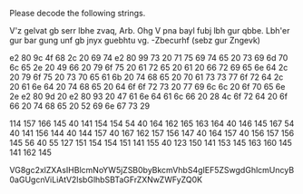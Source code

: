 Please decode the following strings.

V'z gelvat gb serr lbhe zvaq, Arb. Ohg V pna bayl fubj lbh gur qbbe. Lbh'er gur bar gung unf gb jnyx guebhtu vg. -Zbecurhf (sebz gur Zngevk)

e2 80 9c 4f 68 2c 20 69 74 e2 80 99 73 20 71 75 69 74 65 20 73 69 6d 70 6c 65 2e 20 49 66 20 79 6f 75 20 61 72 65 20 61 20 66 72 69 65 6e 64 2c 20 79 6f 75 20 73 70 65 61 6b 20 74 68 65 20 70 61 73 73 77 6f 72 64 2c 20 61 6e 64 20 74 68 65 20 64 6f 6f 72 73 20 77 69 6c 6c 20 6f 70 65 6e 2e e2 80 9d 20 e2 80 93 20 47 61 6e 64 61 6c 66 20 28 4c 6f 72 64 20 6f 66 20 74 68 65 20 52 69 6e 67 73 29

114 157 166 145 40 141 154 154 54 40 164 162 165 163 164 40 146 145 167 54 40 141 156 144 40 144 157 40 167 162 157 156 147 40 164 157 40 156 157 156 145 56 40 55 127 151 154 154 151 141 155 40 123 150 141 153 145 163 160 145 141 162 145

VG8gc2xlZXAsIHBlcmNoYW5jZSB0byBkcmVhbS4gIEF5ZSwgdGhlcmUncyB0aGUgcnViLiAtV2lsbGlhbSBTaGFrZXNwZWFyZQ0K
